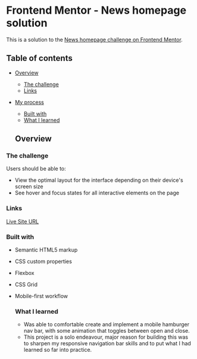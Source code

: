 # Frontend Mentor - News homepage solution

This is a solution to the [News homepage challenge on Frontend Mentor](https://www.frontendmentor.io/challenges/news-homepage-H6SWTa1MFl).

## Table of contents

- [Overview](#overview)
  - [The challenge](#the-challenge)
  - [Links](#links)
- [My process](#my-process)
  - [Built with](#built-with)
  - [What I learned](#what-i-learned)

  ## Overview

### The challenge

Users should be able to:

- View the optimal layout for the interface depending on their device's screen size
- See hover and focus states for all interactive elements on the page

### Links
[Live Site URL](https://news-homepage-eta-puce.vercel.app/)

### Built with

- Semantic HTML5 markup
- CSS custom properties
- Flexbox
- CSS Grid
- Mobile-first workflow

  ### What I learned
  - Was able to comfortable create and implement a mobile hamburger nav bar, with some animation that toggles between open and close.
  - This project is a solo endeavour, major reason for building this was to sharpen my responsive navigation bar skills and to put what I had learned so far into practice.

